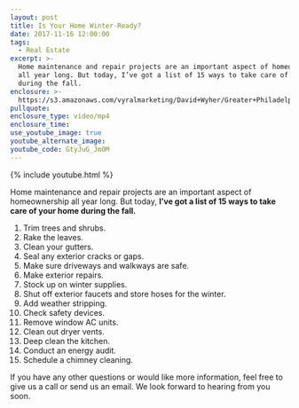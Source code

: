 ```yaml
---
layout: post
title: Is Your Home Winter-Ready?
date: 2017-11-16 12:00:00
tags:
  - Real Estate
excerpt: >-
  Home maintenance and repair projects are an important aspect of homeownership
  all year long. But today, I’ve got a list of 15 ways to take care of your home
  during the fall.
enclosure: >-
  https://s3.amazonaws.com/vyralmarketing/David+Wyher/Greater+Philadelphia+Real+Estate-+15+ways+to+prepare+for+winter.mp4
pullquote:
enclosure_type: video/mp4
enclosure_time:
use_youtube_image: true
youtube_alternate_image:
youtube_code: GtyJuG_Jm0M
---
```



{% include youtube.html %}

Home maintenance and repair projects are an important aspect of homeownership all year long. But today, **I’ve got a list of 15 ways to take care of your home during the fall.**

1. Trim trees and shrubs.
2. Rake the leaves.
3. Clean your gutters.
4. Seal any exterior cracks or gaps.
5. Make sure driveways and walkways are safe.
6. Make exterior repairs.
7. Stock up on winter supplies.
8. Shut off exterior faucets and store hoses for the winter.
9. Add weather stripping.
10. Check safety devices.
11. Remove window AC units.
12. Clean out dryer vents.
13. Deep clean the kitchen.
14. Conduct an energy audit.
15. Schedule a chimney cleaning.

If you have any other questions or would like more information, feel free to give us a call or send us an email. We look forward to hearing from you soon.